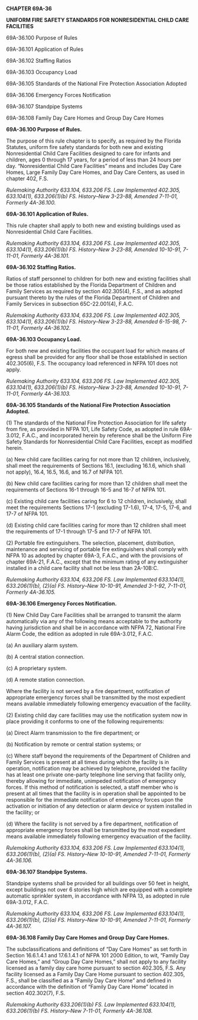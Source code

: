 ﻿**CHAPTER 69A-36**

**UNIFORM FIRE SAFETY STANDARDS FOR NONRESIDENTIAL CHILD CARE FACILITIES**

69A-36.100	Purpose of Rules

69A-36.101	Application of Rules

69A-36.102	Staffing Ratios

69A-36.103	Occupancy Load

69A-36.105	Standards of the National Fire Protection Association Adopted

69A-36.106	Emergency Forces Notification

69A-36.107	Standpipe Systems

69A-36.108	Family Day Care Homes and Group Day Care Homes

**69A-36.100 Purpose of Rules.**

The purpose of this rule chapter is to specify, as required by the Florida Statutes, uniform fire safety standards for both new and existing Nonresidential Child Care Facilities designed to care for infants and children, ages 0 through 17 years, for a period of less than 24 hours per day. “Nonresidential Child Care Facilities” means and includes Day Care Homes, Large Family Day Care Homes, and Day Care Centers, as used in chapter 402, F.S.

*Rulemaking Authority 633.104, 633.206 FS. Law Implemented 402.305, 633.104(1), 633.206(1)(b) FS. History–New 3-23-88, Amended 7-11-01, Formerly 4A-36.100.*

**69A-36.101 Application of Rules.**

This rule chapter shall apply to both new and existing buildings used as Nonresidential Child Care Facilities.

*Rulemaking Authority 633.104, 633.206 FS. Law Implemented 402.305, 633.104(1), 633.206(1)(b) FS. History–New 3-23-88, Amended 10-10-91, 7-11-01, Formerly 4A-36.101.*

**69A-36.102 Staffing Ratios.**

Ratios of staff personnel to children for both new and existing facilities shall be those ratios established by the Florida Department of Children and Family Services as required by section 402.305(4), F.S., and as adopted pursuant thereto by the rules of the Florida Department of Children and Family Services in subsection 65C-22.001(4), F.A.C.

*Rulemaking Authority 633.104, 633.206 FS. Law Implemented 402.305, 633.104(1), 633.206(1)(b) FS. History–New 3-23-88, Amended 6-15-98, 7-11-01, Formerly 4A-36.102.*

**69A-36.103 Occupancy Load.**

For both new and existing facilities the occupant load for which means of egress shall be provided for any floor shall be those established in section 402.305(6), F.S. The occupancy load referenced in NFPA 101 does not apply.

*Rulemaking Authority 633.104, 633.206 FS. Law Implemented 402.305, 633.104(1), 633.206(1)(b) FS. History–New 3-23-88, Amended 10-10-91, 7-11-01, Formerly 4A-36.103.*

**69A-36.105 Standards of the National Fire Protection Association Adopted.**

(1) The standards of the National Fire Protection Association for life safety from fire, as provided in NFPA 101, Life Safety Code, as adopted in rule 69A-3.012, F.A.C., and incorporated herein by reference shall be the Uniform Fire Safety Standards for Nonresidential Child Care Facilities, except as modified herein.

(a) New child care facilities caring for not more than 12 children, inclusively, shall meet the requirements of Sections 16.1, (excluding 16.1.6, which shall not apply), 16.4, 16.5, 16.6, and 16.7 of NFPA 101.

(b) New child care facilities caring for more than 12 children shall meet the requirements of Sections 16-1 through 16-5 and 16-7 of NFPA 101.

(c) Existing child care facilities caring for 6 to 12 children, inclusively, shall meet the requirements Sections 17-1 (excluding 17-1.6), 17-4, 17-5, 17-6, and 17-7 of NFPA 101.

(d) Existing child care facilities caring for more than 12 children shall meet the requirements of 17-1 through 17-5 and 17-7 of NFPA 101.

(2) Portable fire extinguishers. The selection, placement, distribution, maintenance and servicing of portable fire extinguishers shall comply with NFPA 10 as adopted by chapter 69A-3, F.A.C., and with the provisions of chapter 69A-21, F.A.C., except that the minimum rating of any extinguisher installed in a child care facility shall not be less than 2A-10B:C.

*Rulemaking Authority 633.104, 633.206 FS. Law Implemented 633.104(1), 633.206(1)(b), (2)(a) FS. History–New 10-10-91, Amended 3-1-92, 7-11-01, Formerly 4A-36.105.*

**69A-36.106 Emergency Forces Notification.**

(1) New Child Day Care Facilities shall be arranged to transmit the alarm automatically via any of the following means acceptable to the authority having jurisdiction and shall be in accordance with NFPA 72, National Fire Alarm Code, the edition as adopted in rule 69A-3.012, F.A.C.

(a) An auxiliary alarm system.

(b) A central station connection.

(c) A proprietary system.

(d) A remote station connection.

Where the facility is not served by a fire department, notification of appropriate emergency forces shall be transmitted by the most expedient means available immediately following emergency evacuation of the facility.

(2) Existing child day care facilities may use the notification system now in place providing it conforms to one of the following requirements:

(a) Direct Alarm transmission to the fire department; or

(b) Notification by remote or central station systems; or

(c) Where staff beyond the requirements of the Department of Children and Family Services is present at all times during which the facility is in operation, notification may be achieved by telephone, provided the facility has at least one private one-party telephone line serving that facility only, thereby allowing for immediate, unimpeded notification of emergency forces. If this method of notification is selected, a staff member who is present at all times that the facility is in operation shall be appointed to be responsible for the immediate notification of emergency forces upon the activation or initiation of any detection or alarm device or system installed in the facility; or

(d) Where the facility is not served by a fire department, notification of appropriate emergency forces shall be transmitted by the most expedient means available immediately following emergency evacuation of the facility.

*Rulemaking Authority 633.104, 633.206 FS. Law Implemented 633.104(1), 633.206(1)(b), (2)(a) FS. History–New 10-10-91, Amended 7-11-01, Formerly 4A-36.106.*

**69A-36.107 Standpipe Systems.**

Standpipe systems shall be provided for all buildings over 50 feet in height, except buildings not over 6 stories high which are equipped with a complete automatic sprinkler system, in accordance with NFPA 13, as adopted in rule 69A-3.012, F.A.C.

*Rulemaking Authority 633.104, 633.206 FS. Law Implemented 633.104(1), 633.206(1)(b), (2)(a) FS. History–New 10-10-91, Amended 7-11-01, Formerly 4A-36.107.*

**69A-36.108 Family Day Care Homes and Group Day Care Homes.**

The subclassifications and definitions of “Day Care Homes” as set forth in Section 16.6.1.4.1 and 17.6.1.4.1 of NFPA 101 2000 Edition, to wit, “Family Day Care Homes,” and “Group Day Care Homes,” shall not apply to any facility licensed as a family day care home pursuant to section 402.305, F.S. Any facility licensed as a Family Day Care Home pursuant to section 402.305, F.S., shall be classified as a “Family Day Care Home” and defined in accordance with the definition of “Family Day Care Home” located in section 402.302(7), F.S.

*Rulemaking Authority 633.206(1)(b) FS. Law Implemented 633.104(1), 633.206(1)(b) FS. History–New 7-11-01, Formerly 4A-36.108.*
